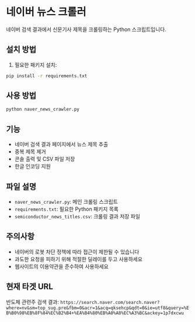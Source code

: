 # 네이버 뉴스 크롤러

네이버 검색 결과에서 신문기사 제목을 크롤링하는 Python 스크립트입니다.

## 설치 방법

1. 필요한 패키지 설치:
```bash
pip install -r requirements.txt
```

## 사용 방법

```bash
python naver_news_crawler.py
```

## 기능

- 네이버 검색 결과 페이지에서 뉴스 제목 추출
- 중복 제목 제거
- 콘솔 출력 및 CSV 파일 저장
- 한글 인코딩 지원

## 파일 설명

- `naver_news_crawler.py`: 메인 크롤링 스크립트
- `requirements.txt`: 필요한 Python 패키지 목록
- `semiconductor_news_titles.csv`: 크롤링 결과 저장 파일

## 주의사항

- 네이버의 로봇 차단 정책에 따라 접근이 제한될 수 있습니다
- 과도한 요청을 피하기 위해 적절한 딜레이를 두고 사용하세요
- 웹사이트의 이용약관을 준수하여 사용하세요

## 현재 타겟 URL

반도체 관련주 검색 결과:
`https://search.naver.com/search.naver?where=nv&sm=top_sug.pre&fbm=0&acr=1&acq=qksehcp&qdt=0&ie=utf8&query=%EB%B0%98%EB%8F%84%EC%B2%B4+%EA%B4%80%EB%A0%A8%EC%A3%BC&ackey=1p7dxcwu`

